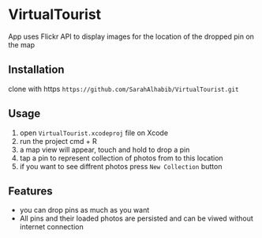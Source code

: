 # VirtualTourist
App uses Flickr API to display images for the location of the dropped pin on the map

## Installation
clone with https
`https://github.com/SarahAlhabib/VirtualTourist.git`

## Usage
1. open `VirtualTourist.xcodeproj` file on Xcode  
2. run the project cmd + R  
3. a map view will appear, touch and hold to drop a pin  
4. tap a pin to represent collection of photos from to this location
5. if you want to see diffrent photos press `New Collection` button

## Features
* you can drop pins as much as you want
* All pins and their loaded photos are persisted and can be viwed without internet connection



